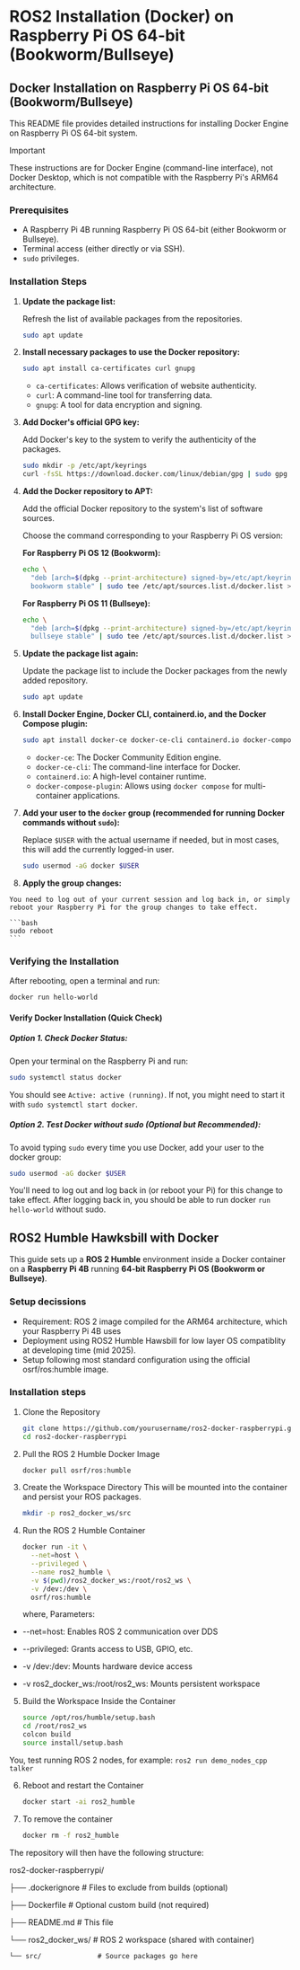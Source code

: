 # ROS2 Installation (Docker) on Raspberry Pi OS 64-bit (Bookworm/Bullseye)

## Docker Installation on Raspberry Pi OS 64-bit (Bookworm/Bullseye)

This README file provides detailed instructions for installing Docker Engine on Raspberry Pi OS 64-bit system. 


> [!IMPORTANT]  
> These instructions are for Docker Engine (command-line interface), not Docker Desktop, which is not compatible with the Raspberry Pi's ARM64 architecture.


### Prerequisites

* A Raspberry Pi 4B running Raspberry Pi OS 64-bit (either Bookworm or Bullseye).
* Terminal access (either directly or via SSH).
* `sudo` privileges.

### Installation Steps

1.  **Update the package list:**

    Refresh the list of available packages from the repositories.

    ```bash
    sudo apt update
    ```  

3.  **Install necessary packages to use the Docker repository:**

    ```bash
    sudo apt install ca-certificates curl gnupg
    ```

    * `ca-certificates`: Allows verification of website authenticity.
    * `curl`: A command-line tool for transferring data.
    * `gnupg`: A tool for data encryption and signing.

4.  **Add Docker's official GPG key:**

    Add Docker's key to the system to verify the authenticity of the packages.

    ```bash
    sudo mkdir -p /etc/apt/keyrings
    curl -fsSL https://download.docker.com/linux/debian/gpg | sudo gpg --dearmor -o /etc/apt/keyrings/docker.gpg
    ```
  
5.  **Add the Docker repository to APT:**

    Add the official Docker repository to the system's list of software sources.

    Choose the command corresponding to your Raspberry Pi OS version:

    **For Raspberry Pi OS 12 (Bookworm):**

    ```bash
    echo \
      "deb [arch=$(dpkg --print-architecture) signed-by=/etc/apt/keyrings/docker.gpg] https://download.docker.com/linux/debian \
      bookworm stable" | sudo tee /etc/apt/sources.list.d/docker.list > /dev/null
    ```

    **For Raspberry Pi OS 11 (Bullseye):**

    ```bash
    echo \
      "deb [arch=$(dpkg --print-architecture) signed-by=/etc/apt/keyrings/docker.gpg] [https://download.docker.com/linux/debian](https://download.docker.com/linux/debian) \
      bullseye stable" | sudo tee /etc/apt/sources.list.d/docker.list > /dev/null
    ```


7.  **Update the package list again:**

    Update the package list to include the Docker packages from the newly added repository.

    ```bash
    sudo apt update
    ```

8.  **Install Docker Engine, Docker CLI, containerd.io, and the Docker Compose plugin:**

    ```bash
    sudo apt install docker-ce docker-ce-cli containerd.io docker-compose-plugin
    ```

    * `docker-ce`: The Docker Community Edition engine.
    * `docker-ce-cli`: The command-line interface for Docker.
    * `containerd.io`: A high-level container runtime.
    * `docker-compose-plugin`: Allows using `docker compose` for multi-container applications.

9.  **Add your user to the `docker` group (recommended for running Docker commands without `sudo`):**

    Replace `$USER` with the actual username if needed, but in most cases, this will add the currently logged-in user.

    ```bash
    sudo usermod -aG docker $USER
    ```

10.  **Apply the group changes:**

    You need to log out of your current session and log back in, or simply reboot your Raspberry Pi for the group changes to take effect.

    ```bash
    sudo reboot
    ```

### Verifying the Installation

After rebooting, open a terminal and run:

```bash
docker run hello-world
```

#### Verify Docker Installation (Quick Check) 

##### Option 1. Check Docker Status:
Open your terminal on the Raspberry Pi and run:

```Bash
sudo systemctl status docker
```
You should see ```Active: active (running)```. If not, you might need to start it with ```sudo systemctl start docker```.

##### Option 2. Test Docker without sudo (Optional but Recommended):

To avoid typing ```sudo``` every time you use Docker, add your user to the docker group:

```Bash
sudo usermod -aG docker $USER
```

You'll need to log out and log back in (or reboot your Pi) for this change to take effect. 
After logging back in, you should be able to run docker ```run hello-world``` without sudo.

## ROS2 Humble Hawksbill with Docker 

This guide sets up a **ROS 2 Humble** environment inside a Docker container on a **Raspberry Pi 4B** running **64-bit Raspberry Pi OS (Bookworm or Bullseye)**.

### Setup decissions
* Requirement: ROS 2 image compiled for the ARM64 architecture, which your Raspberry Pi 4B uses
* Deployment using ROS2 Humble Hawsbill for low layer OS compatiblity at developing time (mid 2025).
* Setup following most standard configuration using the official osrf/ros:humble image.

### Installation steps

1. Clone the Repository
    ```Bash
    git clone https://github.com/yourusername/ros2-docker-raspberrypi.git
    cd ros2-docker-raspberrypi
    ```
2. Pull the ROS 2 Humble Docker Image
     ```Bash
     docker pull osrf/ros:humble
     ```
3. Create the Workspace Directory
   This will be mounted into the container and persist your ROS packages.
    ```Bash
    mkdir -p ros2_docker_ws/src
    ```
4. Run the ROS 2 Humble Container
    ```Bash
    docker run -it \
      --net=host \
      --privileged \
      --name ros2_humble \
      -v $(pwd)/ros2_docker_ws:/root/ros2_ws \
      -v /dev:/dev \
      osrf/ros:humble
    ```
    where, Parameters:
* --net=host: Enables ROS 2 communication over DDS

* --privileged: Grants access to USB, GPIO, etc.

* -v /dev:/dev: Mounts hardware device access

* -v ros2_docker_ws:/root/ros2_ws: Mounts persistent workspace

5. Build the Workspace Inside the Container
    ```Bash
   source /opt/ros/humble/setup.bash
    cd /root/ros2_ws
    colcon build
    source install/setup.bash
    ```
 You, test running ROS 2 nodes, for example: ```ros2 run demo_nodes_cpp talker```

 6. Reboot and restart the Container
     ```Bash
     docker start -ai ros2_humble
    ```
 7. To remove the container
     ```Bash
     docker rm -f ros2_humble
    ```

The repository will then have the following structure:

ros2-docker-raspberrypi/

├── .dockerignore         # Files to exclude from builds (optional)

├── Dockerfile            # Optional custom build (not required)

├── README.md             # This file

└── ros2_docker_ws/       # ROS 2 workspace (shared with container)

    └── src/              # Source packages go here

    

